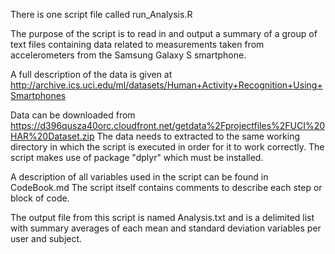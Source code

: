 There is one script file called run_Analysis.R

The purpose of the script is to read in and output a summary of a group of text files containing data related to measurements taken from accelerometers from the Samsung Galaxy S smartphone.

A full description of the data is given at http://archive.ics.uci.edu/ml/datasets/Human+Activity+Recognition+Using+Smartphones

Data can be downloaded from https://d396qusza40orc.cloudfront.net/getdata%2Fprojectfiles%2FUCI%20HAR%20Dataset.zip
The data needs to extracted to the same working directory in which the script is executed in order for it to work correctly.
The script makes use of package "dplyr" which must be installed.

A description of all variables used in the script can be found in CodeBook.md
The script itself contains comments to describe each step or block of code.

The output file from this script is named Analysis.txt and is a delimited list with summary averages of each mean and standard deviation variables per user and subject.